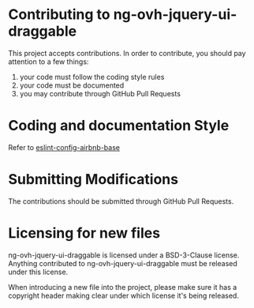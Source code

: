 # Contributing to ng-ovh-jquery-ui-draggable

This project accepts contributions. In order to contribute, you should
pay attention to a few things:

1. your code must follow the coding style rules
2. your code must be documented
3. you may contribute through GitHub Pull Requests

# Coding and documentation Style

Refer to [eslint-config-airbnb-base](https://github.com/airbnb/javascript/tree/master/packages/eslint-config-airbnb-base)

# Submitting Modifications

The contributions should be submitted through GitHub Pull Requests.

# Licensing for new files

ng-ovh-jquery-ui-draggable is licensed under a BSD-3-Clause license. Anything
contributed to ng-ovh-jquery-ui-draggable must be released under this license.

When introducing a new file into the project, please make sure it has a
copyright header making clear under which license it's being released.
